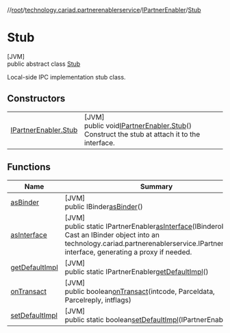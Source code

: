 //[root](../../../../index.md)/[technology.cariad.partnerenablerservice](../../index.md)/[IPartnerEnabler](../index.md)/[Stub](index.md)

# Stub

[JVM]\
public abstract class [Stub](index.md)

Local-side IPC implementation stub class.

## Constructors

| | |
|---|---|
| [IPartnerEnabler.Stub](-i-partner-enabler.-stub.md) | [JVM]<br>public void[IPartnerEnabler.Stub](-i-partner-enabler.-stub.md)()<br>Construct the stub at attach it to the interface. |

## Functions

| Name | Summary |
|---|---|
| [asBinder](as-binder.md) | [JVM]<br>public IBinder[asBinder](as-binder.md)() |
| [asInterface](as-interface.md) | [JVM]<br>public static IPartnerEnabler[asInterface](as-interface.md)(IBinderobj)<br>Cast an IBinder object into an technology.cariad.partnerenablerservice.IPartnerEnabler interface, generating a proxy if needed. |
| [getDefaultImpl](get-default-impl.md) | [JVM]<br>public static IPartnerEnabler[getDefaultImpl](get-default-impl.md)() |
| [onTransact](on-transact.md) | [JVM]<br>public boolean[onTransact](on-transact.md)(intcode, Parceldata, Parcelreply, intflags) |
| [setDefaultImpl](set-default-impl.md) | [JVM]<br>public static boolean[setDefaultImpl](set-default-impl.md)(IPartnerEnablerimpl) |
